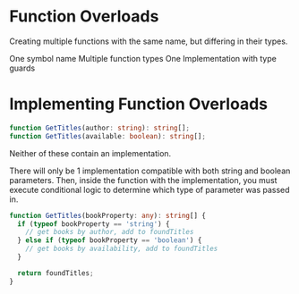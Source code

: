 # Function Overloads

Creating multiple functions with the same name, but differing in their types.

One symbol name
Multiple function types
One Implementation with type guards

# Implementing Function Overloads

```typescript
function GetTitles(author: string): string[];
function GetTitles(available: boolean): string[];
```

Neither of these contain an implementation.

There will only be 1 implementation compatible with both string and boolean parameters. Then, inside the function with the implementation, you must execute conditional logic to determine which type of parameter was passed in.

```typescript
function GetTitles(bookProperty: any): string[] {
  if (typeof bookProperty == 'string') {
    // get books by author, add to foundTitles
  } else if (typeof bookProperty == 'boolean') {
    // get books by availability, add to foundTitles
  }

  return foundTitles;
}
```
